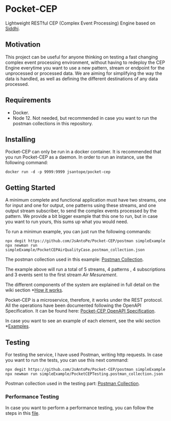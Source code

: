 # Pocket-CEP

Lightweight RESTful CEP (Complex Event Processing) Engine based on [Siddhi](https://siddhi.io/).

## Motivation

This project can be useful for anyone thinking on testing a fast changing complex event processing environment, without having to redeploy the CEP Engine everytime you want to use a new pattern, stream or endpoint for the unprocessed or processed data. We are aiming for simplifying the way the data is handled, as well as defining the different destinations of any data processed.

## Requirements

* Docker.
* Node 12. Not needed, but recommended in case you want to run the postman collections in this repository.

## Installing

Pocket-CEP can only be run in a docker container. It is recommended that you run Pocket-CEP as a daemon. In order to run an instance, use the following command:

```
docker run -d -p 9999:9999 jsantope/pocket-cep
```

## Getting Started

A minimum complete and functional application must have two streams, one for input and one for output, one patterns using these streams, and one output stream subscriber, to send the complex events processed by the pattern. We provide a bit bigger example that this one to run, but in case you want to run yours, this sums up what you would need.

To run a minimun example, you can just run the following commands:

```
npx degit https://github.com/JsAntoPe/Pocket-CEP/postman simpleExample
npx newman run simpleExample/PocketCEPAirQualityCase.postman_collection.json
```

The postman collection used in this example: [Postman Collection](https://documenter.getpostman.com/view/9546113/T1DmEyqh).

The example above will run a total of 5 streams, 4 patterns , 4 subscriptions and 3 events sent to the first stream *Air Mesurement*.

The different components of the system are explained in full detail on the wiki section *[How it works](https://github.com/JsAntoPe/Pocket-CEP/wiki/How-it-works).

Pocket-CEP is a microservice, therefore, it works under the REST protocol. All the operations have been documented following the OpenAPI Specification. It can be found here: [Pocket-CEP OpenAPI Specification](https://app.swaggerhub.com/apis/JsAntoPe/pocket-cep/0.8.0).

In case you want to see an example of each element, see the wiki section *[Examples](https://github.com/JsAntoPe/Pocket-CEP/wiki/Examples).

## Testing

For testing the service, I have used Postman, writing http requests. In case you want to run the tests, you can use this next command:

```
npx degit https://github.com/JsAntoPe/Pocket-CEP/postman simpleExample
npx newman run simpleExample/PocketCEPTesting.postman_collection.json
```
Postman collection used in the testing part: [Postman Collection](https://documenter.getpostman.com/view/9546113/T1DmEyqo).

### Performance Testing
In case you want to perform a performance testing, you can follow the steps in this [file](https://github.com/JsAntoPe/Pocket-CEP/blob/master/performance.md).
